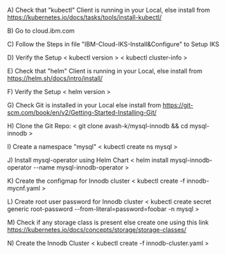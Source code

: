 A) Check that "kubectl" Client is running in your Local, else install from https://kubernetes.io/docs/tasks/tools/install-kubectl/

B) Go to cloud.ibm.com 

C) Follow the Steps in file "IBM-Cloud-IKS-Install&Configure" to Setup IKS 

D) Verify the Setup
   < kubectl version >
   < kubectl cluster-info >

E) Check that "helm" Client is running in your Local, else install from https://helm.sh/docs/intro/install/

F) Verify the Setup
   < helm version >

G) Check Git is installed in your Local else install from https://git-scm.com/book/en/v2/Getting-Started-Installing-Git/

H) Clone the Git Repo:
   < git clone  avash-k/mysql-innodb && cd mysql-innodb >

I) Create a namespace "mysql"
   < kubectl create ns mysql >

J) Install mysql-operator using Helm Chart
   < helm install mysql-innodb-operator --name mysql-innodb-operator >

K) Create the configmap for Innodb cluster
   < kubectl create -f innodb-mycnf.yaml >

L) Create root user password for Innodb cluster
   < kubectl create secret generic root-password --from-literal=password=foobar -n mysql >

M) Check if any storage class is present else create one using this link https://kubernetes.io/docs/concepts/storage/storage-classes/

N) Create the Innodb Cluster
   < kubectl create -f innodb-cluster.yaml >

 



